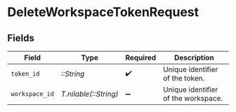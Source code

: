 # DeleteWorkspaceTokenRequest


## Fields

| Field                               | Type                                | Required                            | Description                         |
| ----------------------------------- | ----------------------------------- | ----------------------------------- | ----------------------------------- |
| `token_id`                          | *::String*                          | :heavy_check_mark:                  | Unique identifier of the token.     |
| `workspace_id`                      | *T.nilable(::String)*               | :heavy_minus_sign:                  | Unique identifier of the workspace. |